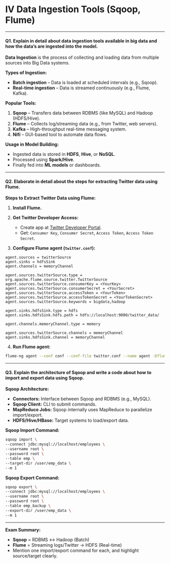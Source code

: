 
# **IV Data Ingestion Tools (Sqoop, Flume)**

---

#### **Q1. Explain in detail about data ingestion tools available in big data and how the data’s are ingested into the model.**

**Data Ingestion** is the process of collecting and loading data from multiple sources into Big Data systems.

**Types of Ingestion:**

* **Batch ingestion** – Data is loaded at scheduled intervals (e.g., Sqoop).
* **Real-time ingestion** – Data is streamed continuously (e.g., Flume, Kafka).

**Popular Tools:**

1. **Sqoop** – Transfers data between RDBMS (like MySQL) and Hadoop (HDFS/Hive).
2. **Flume** – Collects log/streaming data (e.g., from Twitter, web servers).
3. **Kafka** – High-throughput real-time messaging system.
4. **Nifi** – GUI-based tool to automate data flows.

**Usage in Model Building:**

* Ingested data is stored in **HDFS**, **Hive**, or **NoSQL**.
* Processed using **Spark/Hive**.
* Finally fed into **ML models** or dashboards.

---

#### **Q2. Elaborate in detail about the steps for extracting Twitter data using Flume.**

**Steps to Extract Twitter Data using Flume:**

1. **Install Flume.**

2. **Get Twitter Developer Access:**

   * Create app at [Twitter Developer Portal](https://developer.twitter.com).
   * Get: `Consumer Key`, `Consumer Secret`, `Access Token`, `Access Token Secret`.

3. **Configure Flume agent (`twitter.conf`):**

```properties
agent.sources = twitterSource
agent.sinks = hdfsSink
agent.channels = memoryChannel

agent.sources.twitterSource.type = org.apache.flume.source.twitter.TwitterSource
agent.sources.twitterSource.consumerKey = <YourKey>
agent.sources.twitterSource.consumerSecret = <YourSecret>
agent.sources.twitterSource.accessToken = <YourToken>
agent.sources.twitterSource.accessTokenSecret = <YourTokenSecret>
agent.sources.twitterSource.keywords = bigdata,hadoop

agent.sinks.hdfsSink.type = hdfs
agent.sinks.hdfsSink.hdfs.path = hdfs://localhost:9000/twitter_data/

agent.channels.memoryChannel.type = memory

agent.sources.twitterSource.channels = memoryChannel
agent.sinks.hdfsSink.channel = memoryChannel
```

4. **Run Flume agent:**

```bash
flume-ng agent --conf conf --conf-file twitter.conf --name agent -Dflume.root.logger=INFO,console
```

---

#### **Q3. Explain the architecture of Sqoop and write a code about how to import and export data using Sqoop.**

**Sqoop Architecture:**

* **Connectors:** Interface between Sqoop and RDBMS (e.g., MySQL).
* **Sqoop Client:** CLI to submit commands.
* **MapReduce Jobs:** Sqoop internally uses MapReduce to parallelize import/export.
* **HDFS/Hive/HBase:** Target systems to load/export data.

**Sqoop Import Command:**

```bash
sqoop import \
--connect jdbc:mysql://localhost/employees \
--username root \
--password root \
--table emp \
--target-dir /user/emp_data \
--m 1
```

**Sqoop Export Command:**

```bash
sqoop export \
--connect jdbc:mysql://localhost/employees \
--username root \
--password root \
--table emp_backup \
--export-dir /user/emp_data \
--m 1
```

---

**Exam Summary:**

* **Sqoop** = RDBMS ↔ Hadoop (Batch)
* **Flume** = Streaming logs/Twitter → HDFS (Real-time)
* Mention one import/export command for each, and highlight source/target clearly.
